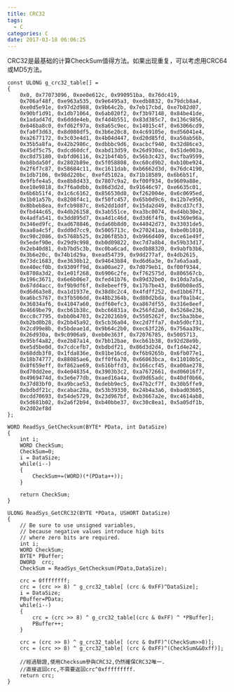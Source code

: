 ```yaml
---
title: CRC32
tags:
  - C
categories: C
date: 2017-03-18 06:06:25
---
```


CRC32是最基础的计算CheckSum值得方法。如果出现重复，可以考虑用CRC64或MD5方法。

    const ULONG g_crc32_table[] =
	{
	    0x0, 0x77073096, 0xee0e612c, 0x990951ba, 0x76dc419,
	    0x706af48f, 0xe963a535, 0x9e6495a3, 0xedb8832, 0x79dcb8a4,
	    0xe0d5e91e, 0x97d2d988, 0x9b64c2b, 0x7eb17cbd, 0xe7b82d07,
	    0x90bf1d91, 0x1db71064, 0x6ab020f2, 0xf3b97148, 0x84be41de,
	    0x1adad47d, 0x6ddde4eb, 0xf4d4b551, 0x83d385c7, 0x136c9856,
	    0x646ba8c0, 0xfd62f97a, 0x8a65c9ec, 0x14015c4f, 0x63066cd9,
	    0xfa0f3d63, 0x8d080df5, 0x3b6e20c8, 0x4c69105e, 0xd56041e4,
	    0xa2677172, 0x3c03e4d1, 0x4b04d447, 0xd20d85fd, 0xa50ab56b,
	    0x35b5a8fa, 0x42b2986c, 0xdbbbc9d6, 0xacbcf940, 0x32d86ce3,
	    0x45df5c75, 0xdcd60dcf, 0xabd13d59, 0x26d930ac, 0x51de003a,
	    0xc8d75180, 0xbfd06116, 0x21b4f4b5, 0x56b3c423, 0xcfba9599,
	    0xb8bda50f, 0x2802b89e, 0x5f058808, 0xc60cd9b2, 0xb10be924,
	    0x2f6f7c87, 0x58684c11, 0xc1611dab, 0xb6662d3d, 0x76dc4190,
	    0x1db7106, 0x98d220bc, 0xefd5102a, 0x71b18589, 0x6b6b51f,
	    0x9fbfe4a5, 0xe8b8d433, 0x7807c9a2, 0xf00f934, 0x9609a88e,
	    0xe10e9818, 0x7f6a0dbb, 0x86d3d2d, 0x91646c97, 0xe6635c01,
	    0x6b6b51f4, 0x1c6c6162, 0x856530d8, 0xf262004e, 0x6c0695ed,
	    0x1b01a57b, 0x8208f4c1, 0xf50fc457, 0x65b0d9c6, 0x12b7e950,
	    0x8bbeb8ea, 0xfcb9887c, 0x62dd1ddf, 0x15da2d49, 0x8cd37cf3,
	    0xfbd44c65, 0x4db26158, 0x3ab551ce, 0xa3bc0074, 0xd4bb30e2,
	    0x4adfa541, 0x3dd895d7, 0xa4d1c46d, 0xd3d6f4fb, 0x4369e96a,
	    0x346ed9fc, 0xad678846, 0xda60b8d0, 0x44042d73, 0x33031de5,
	    0xaa0a4c5f, 0xdd0d7cc9, 0x5005713c, 0x270241aa, 0xbe0b1010,
	    0xc90c2086, 0x5768b525, 0x206f85b3, 0xb966d409, 0xce61e49f,
	    0x5edef90e, 0x29d9c998, 0xb0d09822, 0xc7d7a8b4, 0x59b33d17,
	    0x2eb40d81, 0xb7bd5c3b, 0xc0ba6cad, 0xedb88320, 0x9abfb3b6,
	    0x3b6e20c, 0x74b1d29a, 0xead54739, 0x9dd277af, 0x4db2615,
	    0x73dc1683, 0xe3630b12, 0x94643b84, 0xd6d6a3e, 0x7a6a5aa8,
	    0xe40ecf0b, 0x9309ff9d, 0xa00ae27, 0x7d079eb1, 0xf00f9344,
	    0x8708a3d2, 0x1e01f268, 0x6906c2fe, 0xf762575d, 0x806567cb,
	    0x196c3671, 0x6e6b06e7, 0xfed41b76, 0x89d32be0, 0x10da7a5a,
	    0x67dd4acc, 0xf9b9df6f, 0x8ebeeff9, 0x17b7be43, 0x60b08ed5,
	    0xd6d6a3e8, 0xa1d1937e, 0x38d8c2c4, 0x4fdff252, 0xd1bb67f1,
	    0xa6bc5767, 0x3fb506dd, 0x48b2364b, 0xd80d2bda, 0xaf0a1b4c,
	    0x36034af6, 0x41047a60, 0xdf60efc3, 0xa867df55, 0x316e8eef,
	    0x4669be79, 0xcb61b38c, 0xbc66831a, 0x256fd2a0, 0x5268e236,
	    0xcc0c7795, 0xbb0b4703, 0x220216b9, 0x5505262f, 0xc5ba3bbe,
	    0xb2bd0b28, 0x2bb45a92, 0x5cb36a04, 0xc2d7ffa7, 0xb5d0cf31,
	    0x2cd99e8b, 0x5bdeae1d, 0x9b64c2b0, 0xec63f226, 0x756aa39c,
	    0x26d930a, 0x9c0906a9, 0xeb0e363f, 0x72076785, 0x5005713,
	    0x95bf4a82, 0xe2b87a14, 0x7bb12bae, 0xcb61b38, 0x92d28e9b,
	    0xe5d5be0d, 0x7cdcefb7, 0xbdbdf21, 0x86d3d2d4, 0xf1d4e242,
	    0x68ddb3f8, 0x1fda836e, 0x81be16cd, 0xf6b9265b, 0x6fb077e1,
	    0x18b74777, 0x88085ae6, 0xff0f6a70, 0x66063bca, 0x11010b5c,
	    0x8f659eff, 0xf862ae69, 0x616bffd3, 0x166ccf45, 0xa00ae278,
	    0xd70dd2ee, 0x4e048354, 0x3903b3c2, 0xa7672661, 0xd06016f7,
	    0x4969474d, 0x3e6e77db, 0xaed16a4a, 0xd9d65adc, 0x40df0b66,
	    0x37d83bf0, 0xa9bcae53, 0xdebb9ec5, 0x47b2cf7f, 0x30b5ffe9,
	    0xbdbdf21c, 0xcabac28a, 0x53b39330, 0x24b4a3a6, 0xbad03605,
	    0xcdd70693, 0x54de5729, 0x23d967bf, 0xb3667a2e, 0xc4614ab8,
	    0x5d681b02, 0x2a6f2b94, 0xb40bbe37, 0xc30c8ea1, 0x5a05df1b,
	    0x2d02ef8d
	};
	
	WORD ReadSys_GetChecksum(BYTE* PData, int DataSize)
	{
	    int i;
	    WORD CheckSum;
	    CheckSum=0;
	    i = DataSize;
	    while(i--)
	    {
	        CheckSum+=(WORD)(*(PData++));      
	    }
	
	    return CheckSum;
	}
	
	ULONG ReadSys_GetCRC32(BYTE *PData, USHORT DataSize)
	{
	    // Be sure to use unsigned variables,
	    // because negative values introduce high bits
	    // where zero bits are required.
	    int i;
	    WORD CheckSum;
	    BYTE* PBuffer;
	    DWORD  crc;
	    CheckSum = ReadSys_GetChecksum(PData,DataSize);
	 
	    crc = 0ffffffff;
	    crc = (crc >> 8) ^ g_crc32_table[ (crc & 0xFF)^DataSize];
	    i = DataSize;
	    PBuffer=PData;
	    while(i--)
	    {
	        crc = (crc >> 8) ^ g_crc32_table[(crc & 0xFF) ^ *PBuffer];
	        PBuffer++;
	    }
	
	    crc = (crc >> 8) ^ g_crc32_table[ (crc & 0xFF)^(CheckSum>>8)];
	    crc = (crc >> 8) ^ g_crc32_table[ (crc & 0xFF)^(CheckSum&&0xff)];
	
	    //經過驗證,使用Checksum參與CRC32,仍然確保CRC32唯一.
	    //直接返回crc,不需要返回crc^0xfffffffff.
	    return crc; 
	}